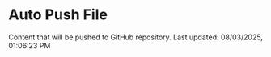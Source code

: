 # Auto Push File

Content that will be pushed to GitHub repository.
Last updated: 08/03/2025, 01:06:23 PM